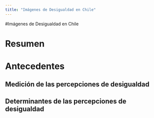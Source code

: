 ```yaml
---
title: "Imágenes de Desigualdad en Chile"
---
```


#Imágenes de Desigualdad en Chile

# Resumen

# Antecedentes

## Medición de las percepciones de desigualdad

## Determinantes de las percepciones de desigualdad

